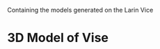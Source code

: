 Containing the models generated on the Larin Vice

# 3D Model of Vise

<model-viewer id="reveal" loading="eager" camera-controls auto-rotate src="portfolio/models/ViseAssembly-Part.glb" alt="A 3D model of a shishkebab" shadow-intensity="1" width="890px" height="800px"></model-viewer>

